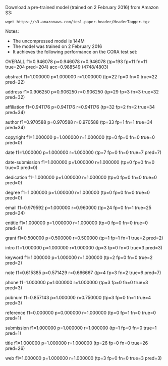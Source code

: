 Download a pre-trained model (trained on 2 February 2016) from Amazon S3:

`wget https://s3.amazonaws.com/iesl-paper-header/HeaderTagger.tgz`


Notes:

* The uncompressed model is 144M
* The model was trained on 2 February 2016
* It achieves the following performance on the CORA test set:

OVERALL  f1=0.946078 p=0.946078 r=0.946078 (tp=193 fp=11 fn=11 true=204 pred=204) acc=0.988549 (4748/4803)

abstract f1=1.000000 p=1.000000 r=1.000000 (tp=22 fp=0 fn=0 true=22 pred=22)

address  f1=0.906250 p=0.906250 r=0.906250 (tp=29 fp=3 fn=3 true=32 pred=32)

affiliation f1=0.941176 p=0.941176 r=0.941176 (tp=32 fp=2 fn=2 true=34 pred=34)

author   f1=0.970588 p=0.970588 r=0.970588 (tp=33 fp=1 fn=1 true=34 pred=34)

copyright f1=1.000000 p=1.000000 r=1.000000 (tp=0 fp=0 fn=0 true=0 pred=0)

date     f1=1.000000 p=1.000000 r=1.000000 (tp=7 fp=0 fn=0 true=7 pred=7)

date-submission f1=1.000000 p=1.000000 r=1.000000 (tp=0 fp=0 fn=0 true=0 pred=0)

dedication f1=1.000000 p=1.000000 r=1.000000 (tp=0 fp=0 fn=0 true=0 pred=0)

degree   f1=1.000000 p=1.000000 r=1.000000 (tp=0 fp=0 fn=0 true=0 pred=0)

email    f1=0.979592 p=1.000000 r=0.960000 (tp=24 fp=0 fn=1 true=25 pred=24)

entitle  f1=1.000000 p=1.000000 r=1.000000 (tp=0 fp=0 fn=0 true=0 pred=0)

grant    f1=0.500000 p=0.500000 r=0.500000 (tp=1 fp=1 fn=1 true=2 pred=2)

intro    f1=1.000000 p=1.000000 r=1.000000 (tp=3 fp=0 fn=0 true=3 pred=3)

keyword  f1=1.000000 p=1.000000 r=1.000000 (tp=2 fp=0 fn=0 true=2 pred=2)

note     f1=0.615385 p=0.571429 r=0.666667 (tp=4 fp=3 fn=2 true=6 pred=7)

phone    f1=1.000000 p=1.000000 r=1.000000 (tp=3 fp=0 fn=0 true=3 pred=3)

pubnum   f1=0.857143 p=1.000000 r=0.750000 (tp=3 fp=0 fn=1 true=4 pred=3)

reference f1=0.000000 p=0.000000 r=1.000000 (tp=0 fp=1 fn=0 true=0 pred=1)

submission f1=1.000000 p=1.000000 r=1.000000 (tp=1 fp=0 fn=0 true=1 pred=1)

title    f1=1.000000 p=1.000000 r=1.000000 (tp=26 fp=0 fn=0 true=26 pred=26)

web      f1=1.000000 p=1.000000 r=1.000000 (tp=3 fp=0 fn=0 true=3 pred=3)
